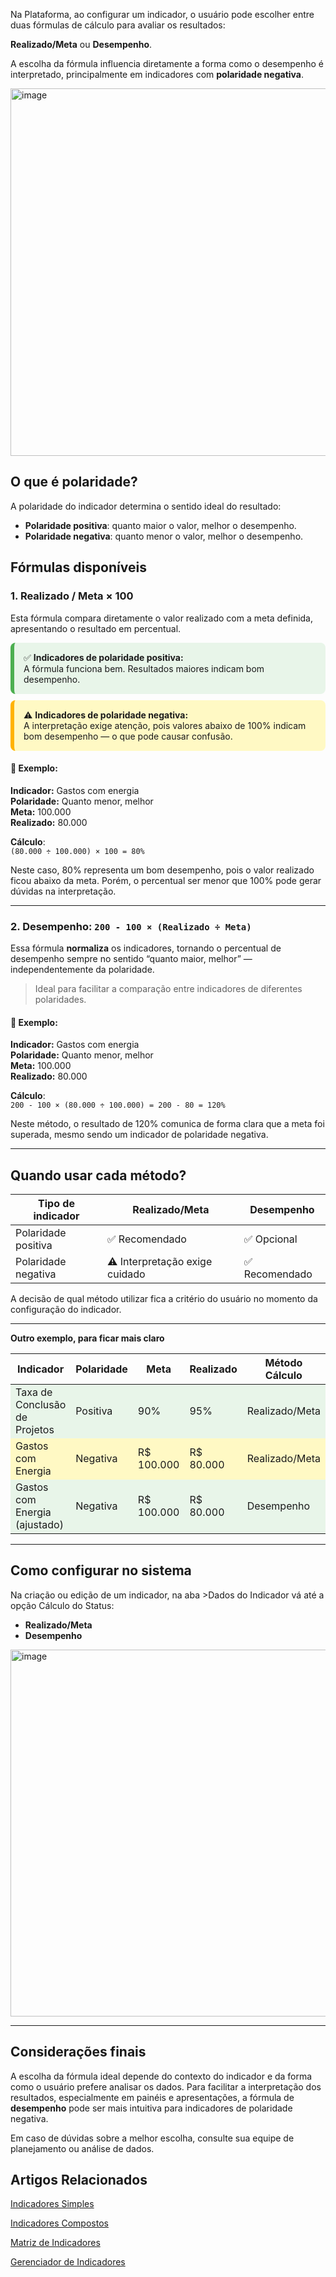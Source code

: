 Na Plataforma, ao configurar um indicador, o usuário pode escolher entre duas fórmulas de cálculo para avaliar os resultados:

**Realizado/Meta** ou **Desempenho**. 

A escolha da fórmula influencia diretamente a forma como o desempenho é interpretado, principalmente em indicadores com **polaridade negativa**.



<img width="1166" height="588" alt="image" src="https://github.com/user-attachments/assets/ee17f570-3331-4e50-a340-4261cb175dbe" />



## O que é polaridade?

A polaridade do indicador determina o sentido ideal do resultado:

- **Polaridade positiva**: quanto maior o valor, melhor o desempenho.
- **Polaridade negativa**: quanto menor o valor, melhor o desempenho.

## Fórmulas disponíveis

### 1. Realizado / Meta × 100

Esta fórmula compara diretamente o valor realizado com a meta definida, apresentando o resultado em percentual.

<!-- Indicadores de polaridade positiva -->
<div style="background-color:#E8F5E9; border-left:6px solid #4CAF50; padding:15px; border-radius:8px; margin:10px 0;">
  ✅ <strong>Indicadores de polaridade positiva:</strong><br>
  A fórmula funciona bem. Resultados maiores indicam bom desempenho.
</div>



<!-- Indicadores de polaridade negativa -->
<div style="background-color:#FFF9C4; border-left:6px solid #FFB300; padding:15px; border-radius:8px; margin:10px 0;">
  ⚠️ <strong>Indicadores de polaridade negativa:</strong><br>
  A interpretação exige atenção, pois valores abaixo de 100% indicam bom desempenho — o que pode causar confusão.
</div>


#### 📌 Exemplo:
**Indicador:** Gastos com energia  
**Polaridade:** Quanto menor, melhor  
**Meta:** 100.000  
**Realizado:** 80.000  

**Cálculo**:  
`(80.000 ÷ 100.000) × 100 = 80%`

Neste caso, 80% representa um bom desempenho, pois o valor realizado ficou abaixo da meta. Porém, o percentual ser menor que 100% pode gerar dúvidas na interpretação.

---

### 2. Desempenho: `200 - 100 × (Realizado ÷ Meta)`

Essa fórmula **normaliza** os indicadores, tornando o percentual de desempenho sempre no sentido “quanto maior, melhor” — independentemente da polaridade.

> Ideal para facilitar a comparação entre indicadores de diferentes polaridades.

#### 📌 Exemplo:
**Indicador:** Gastos com energia  
**Polaridade:** Quanto menor, melhor  
**Meta:** 100.000  
**Realizado:** 80.000  

**Cálculo**:  
`200 - 100 × (80.000 ÷ 100.000) = 200 - 80 = 120%`

Neste método, o resultado de 120% comunica de forma clara que a meta foi superada, mesmo sendo um indicador de polaridade negativa.

---

## Quando usar cada método?

| Tipo de indicador      | Realizado/Meta | Desempenho |
|------------------------|----------------|-------------|
| Polaridade positiva    | ✅ Recomendado  | ✅ Opcional  |
| Polaridade negativa    | ⚠️ Interpretação exige cuidado | ✅ Recomendado |

A decisão de qual método utilizar fica a critério do usuário no momento da configuração do indicador.

---
**Outro exemplo, para ficar mais claro**

<table>
  <thead>
    <tr>
      <th>Indicador</th>
      <th>Polaridade</th>
      <th>Meta</th>
      <th>Realizado</th>
      <th>Método Cálculo</th>
      <th>Resultado</th>
      <th>Interpretação</th>
    </tr>
  </thead>
  <tbody>
    <tr style="background-color:#E8F5E9;">
      <td>Taxa de Conclusão de Projetos</td>
      <td>Positiva</td>
      <td>90%</td>
      <td>95%</td>
      <td>Realizado/Meta</td>
      <td>105,6%</td>
      <td>Superou a meta</td>
    </tr>
    <tr style="background-color:#FFF9C4;">
      <td>Gastos com Energia</td>
      <td>Negativa</td>
      <td>R$ 100.000</td>
      <td>R$ 80.000</td>
      <td>Realizado/Meta</td>
      <td>80%</td>
      <td>Bom (menor que 100%)</td>
    </tr>
    <tr style="background-color:#E8F5E9;">
      <td>Gastos com Energia (ajustado)</td>
      <td>Negativa</td>
      <td>R$ 100.000</td>
      <td>R$ 80.000</td>
      <td>Desempenho</td>
      <td>125%</td>
      <td>Bom (acima de 100%)</td>
    </tr>
  </tbody>
</table>


---

## Como configurar no sistema

Na criação ou edição de um indicador, na aba >Dados do Indicador vá até a opção Cálculo do Status: 
- **Realizado/Meta**
- **Desempenho**

<img width="619" height="587" alt="image" src="https://github.com/user-attachments/assets/078c496c-3eee-4ed1-8721-b9788250e325" />

---

## Considerações finais

A escolha da fórmula ideal depende do contexto do indicador e da forma como o usuário prefere analisar os dados. Para facilitar a interpretação dos resultados, especialmente em painéis e apresentações, a fórmula de **desempenho** pode ser mais intuitiva para indicadores de polaridade negativa.

Em caso de dúvidas sobre a melhor escolha, consulte sua equipe de planejamento ou análise de dados.


## Artigos Relacionados

[Indicadores Simples](docs/5.8_Indicadores_Simples.md)

[Indicadores Compostos](docs/5.4_Indicadores_Compostos.md)

[Matriz de Indicadores](docs/5.2_Matriz_de_Indicadores.md)

[Gerenciador de Indicadores](docs/5.1_Gerenciador_de_Indicadores.md)


